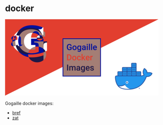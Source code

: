 # docker

![repository image](./assets/repo-image.png)

Gogaille docker images:
- [bref](./bref)
- [zat](./zat)
